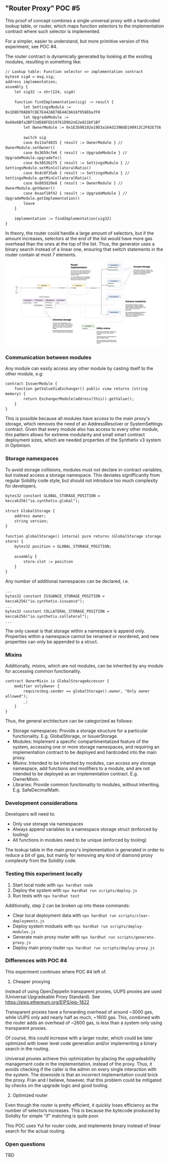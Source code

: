 ## "Router Proxy" POC #5

This proof of concept combines a single universal proxy with a hardcoded lookup table, or router, which maps function selectors to the implementation contract where such selector is implemented.

For a simpler, easier to understand, but more primitive version of this experiment, see POC #4.

The router contract is dynamically generated by looking at the existing modules, resulting in something like:

```
// Lookup table: Function selector => implementation contract
bytes4 sig4 = msg.sig;
address implementation;
assembly {
    let sig32 := shr(224, sig4)

    function findImplementation(sig) -> result {
        let SettingsModule := 0x1D8D70AD07C8E7E442AD78E4AC0A16f958Eba7F0
        let UpgradeModule := 0xA9e6Bfa2BF53dE88FEb19761D9b2eE2e821bF1Bf
        let OwnerModule := 0x1E3b98102e19D3a164d239BdD190913C2F02E756

        switch sig
        case 0x13af4035 { result := OwnerModule } // OwnerModule.setOwner()
        case 0x3659cfe6 { result := UpgradeModule } // UpgradeModule.upgradeTo()
        case 0x38536275 { result := SettingsModule } // SettingsModule.setMinCollateralRatio()
        case 0x4c8f35ab { result := SettingsModule } // SettingsModule.getMinCollateralRatio()
        case 0x893d20e8 { result := OwnerModule } // OwnerModule.getOwner()
        case 0xaaf10f42 { result := UpgradeModule } // UpgradeModule.getImplementation()
        leave
    }

    implementation := findImplementation(sig32)
}
```

In theory, the router could handle a large amount of selectors, but if the amount increases, selectors at the end of the list would have more gas overhead than the ones at the top of the list. Thus, the generator uses a binary search instead of a linear one, ensuring that switch statements in the router contain at most 7 elements.

![Diagram](imgs/diag.png)

### Communication between modules

Any module can easily access any other module by casting itself to the other module, e.g:

```
contract IssuerModule {
    function getValueViaExchanger() public view returns (string memory) {
        return ExchangerModule(address(this)).getValue();
    }
}
```

This is possible because all modules have access to the main proxy's storage, which removes the need of an AddressResolver or SystemSettings contract. Given that every module also has access to every other module, this pattern allows for extreme modularity and small smart contract deployment sizes, which are needed properties of the Synthetix v3 system in Optimism.

### Storage namespaces

To avoid storage collisions, modules must not declare in-contract variables, but instead access a storage namespace. This deviates signifficanlty from regular Solidity code style, but should not introduce too much complexity for developers.

```
bytes32 constant GLOBAL_STORAGE_POSITION = keccak256("io.synthetix.global");

struct GlobalStorage {
    address owner;
    string version;
}

function globalStorage() internal pure returns (GlobalStorage storage store) {
    bytes32 position = GLOBAL_STORAGE_POSITION;

    assembly {
        store.slot := position
    }
}
```

Any number of additional namespaces can be declared, i.e.

```
...
bytes32 constant ISSUANCE_STORAGE_POSITION = keccak256("io.synthetix.issuance");
...
bytes32 constant COLLATERAL_STORAGE_POSITION = keccak256("io.synthetix.collateral");
...
```

The only caveat is that storage within a namespace is append only. Properties within a namespace cannot be renamed or reordered, and new properties can only be appended to a struct.

### Mixins

Additionally, mixins, which are not modules, can be inherited by any module for accessing common functionality.

```
contract OwnerMixin is GlobalStorageAccessor {
    modifier onlyOwner {
        require(msg.sender == globalStorage().owner, "Only owner allowed");
        _;
    }
}
```

Thus, the general architecture can be categorized as follows:

* Storage namespaces: Provide a storage structure for a particular functionality. E.g. GlobalStorage, or IssuerStorage.
* Modules: Implement a specific compartimentalized feature of the system, accessing one or more storage namespaces, and requiring an implementation contract to be deployed and hardcoded into the main proxy.
* Mixins: Intended to be inherited by modules, can access any storage namespace, add functions and modifiers to a module, and are not intended to be deployed as an implementation contract. E.g. OwnerMixin.
* Libraries: Provide common functionality to modules, without inheriting. E.g. SafeDecimalMath.

### Development considerations

Developers will need to:
* Only use storage via namespaces
* Always append variables to a namespace storage struct (enforced by tooling)
* All functions in modules need to be unique (enforced by tooling)

The lookup table in the main proxy's implementation is generated in order to reduce a bit of gas, but mainly for removing any kind of diamond proxy complexity from the Solidity code.

### Testing this experiment locally

1. Start local node with `npx hardhat node`
2. Deploy the system with `npx hardhat run scripts/deploy.js`
3. Run tests with `npx hardhat test`

Additionally, step 2 can be broken up into these commands:
* Clear local deployment data with `npx hardhat run scripts/clear-deployments.js`
* Deploy system moduels with `npx hardhat run scripts/deploy-modules.js`
* Generate main proxy router with `npx hardhat run scripts/generate-proxy.js`
* Deploy main proxy router `npx hardhat run scripts/deploy-proxy.js`

### Differences with POC #4

This experiment continues where POC #4 left of.

1. Cheaper proxying

Instead of using OpenZeppelin transparent proxies, UUPS proxies are used (Universal Upgradeable Proxy Standard). See https://eips.ethereum.org/EIPS/eip-1822

Transparent proxies have a forwarding overhead of around ~3000 gas, while UUPS only add nearly half as much, ~1600 gas. This, combined with the router adds an overhead of ~2600 gas, is less than a system only using transparent proxies.

Of course, this could increase with a larger router, which could be later optimized with lower level code generation and/or implementing a binary search in the routing.

Universal proxies achieve this optimization by placing the upgradeability management code in the implementation, instead of the proxy. Thus, it avoids checking if the caller is the admin on every single interaction with the system. The downside is that an incorrect implementation could brick the proxy. Fran and I believe, however, that this problem could be mitigated by checks on the upgrade logic and good tooling.

2. Optimized router

Even though the router is pretty efficient, it quickly loses efficiency as the number of selectors increases. This is because the bytecode produced by Solidity for simple "if" matching is quite poor.

This POC uses Yul for router code, and implements binary instead of linear search for the actual routing.

### Open questions

TBD
